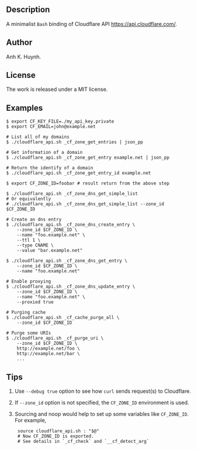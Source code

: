 ## Description

A minimalist `Bash` binding of Cloudflare API https://api.cloudflare.com/.

## Author

Anh K. Huynh.

## License

The work is released under a MIT license.

## Examples

````
$ export CF_KEY_FILE=./my_api_key.private
$ export CF_EMAIL=john@example.net

# List all of my domains
$ ./cloudflare_api.sh _cf_zone_get_entries | json_pp

# Get information of a domain
$ ./cloudflare_api.sh _cf_zone_get_entry example.net | json_pp

# Return the identify of a domain
$ ./cloudflare_api.sh _cf_zone_get_entry_id example.net

$ export CF_ZONE_ID=foobar # result return from the above step

$ ./cloudflare_api.sh _cf_zone_dns_get_simple_list
# Or equivalently
# ./cloudflare_api.sh _cf_zone_dns_get_simple_list --zone_id $CF_ZONE_ID

# Create an dns entry
$ ./cloudflare_api.sh _cf_zone_dns_create_entry \
    --zone_id $CF_ZONE_ID \
    --name "foo.example.net" \
    --ttl 1 \
    --type CNAME \
    --value "bar.example.net"

$ ./cloudflare_api.sh _cf_zone_dns_get_entry \
    --zone_id $CF_ZONE_ID \
    --name "foo.example.net"

# Enable proxying
$ ./cloudflare_api.sh _cf_zone_dns_update_entry \
    --zone_id $CF_ZONE_ID \
    --name "foo.example.net" \
    --proxied true

# Purging cache
$ ./cloudflare_api.sh _cf_cache_purge_all \
    --zone_id $CF_ZONE_ID

# Purge some URIs
$ ./cloudflare_api.sh _cf_purge_uri \
    --zone_id $CF_ZONE_ID \
    http://example.net/foo \
    http://example.net/bar \
    ...
````

## Tips

1. Use `--debug true` option to see how `curl` sends request(s) to Cloudflare.
1. If `--zone_id` option is not specified, the `CF_ZONE_ID` environment is used.
1. Sourcing and noop would help to set up some variables like `CF_ZONE_ID`.
   For example,

        source cloudflare_api.sh : "$@"
        # Now CF_ZONE_ID is exported.
        # See details in `_cf_check` and `__cf_detect_arg`
